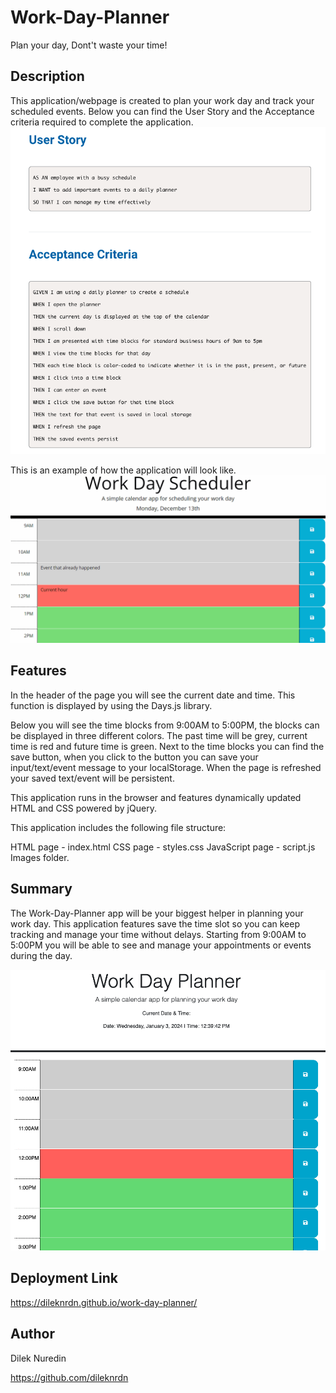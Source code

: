 # Work-Day-Planner
Plan your day, Dont't waste your time!

## Description 

This application/webpage is created to plan your work day and track your scheduled events. 
Below you can find the User Story and the Acceptance criteria required to complete the application. 
<img src="./assets/images/user-story-acceptance-criteria.png">

This is an example of how the application will look like. 
<img src="./assets/images/05-third-party-apis-homework-demo.gif">


## Features

In the header of the page you will see the current date and time. This function is displayed by using the Days.js library.

Below you will see the time blocks from 9:00AM to 5:00PM, the blocks can be displayed in three different colors. The past time will be grey, current time is red and future time is green. 
Next to the time blocks you can find the save button, when you click to the button you can save your input/text/event message to your localStorage. When the page is refreshed your saved text/event will be persistent. 

This application runs in the browser and features dynamically updated HTML and CSS powered by jQuery.

This application includes the following file structure: 

HTML page - index.html
CSS page - styles.css
JavaScript page - script.js
Images folder. 


## Summary

The Work-Day-Planner app will be your biggest helper in planning your work day. This application features save the time slot so you can keep tracking and manage your time without delays. Starting from 9:00AM to 5:00PM you will be able to see and manage your appointments or events during the day. 


<img src="./assets/images/work-day-planner.png"> 


## Deployment Link

https://dileknrdn.github.io/work-day-planner/ 


## Author 

Dilek Nuredin 

https://github.com/dileknrdn 

